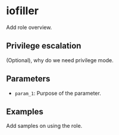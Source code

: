 # iofiller

Add role overview.

## Privilege escalation

(Optional), why do we need privilege mode.

## Parameters

* `param_1`: Purpose of the parameter.

## Examples

Add samples on using the role.
